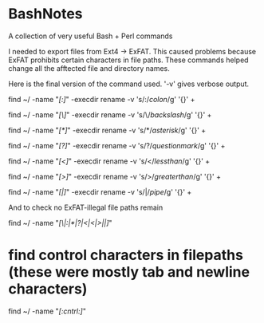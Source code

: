 # BashNotes
A collection of very useful Bash + Perl commands

I needed to export files from Ext4 -> ExFAT. This caused problems because ExFAT prohibits certain characters in file paths.
These commands helped change all the afftected file and directory names.

 Here is the final version of the command used. '-v' gives verbose output.

find ~/ -name "*[\:]*"  -execdir rename -v 's/\:/_colon_/g' '{}' \+

find ~/ -name "*[\\]*"  -execdir rename -v 's/\\/_backslash_/g' '{}' \+

find ~/ -name "*[\*]*"  -execdir rename -v 's/\*/_asterisk_/g' '{}' \+

find ~/ -name "*[\?]*"  -execdir rename -v 's/\?/_questionmark_/g' '{}' \+

find ~/ -name "*[\<]*"  -execdir rename -v 's/\</_lessthan_/g' '{}' \+

find ~/ -name "*[\>]*"  -execdir rename -v 's/\>/_greaterthan_/g' '{}' \+

find ~/ -name "*[\|]*"  -execdir rename -v 's/\|/_pipe_/g' '{}' \+


And to check no ExFAT-illegal file paths remain

find ~/ -name "*[\\|\:|\*|\?|\<|\<|\>|\|]*"


 # find control characters in filepaths (these were mostly tab and newline characters)
 
find ~/ -name "*[:cntrl:]*"
